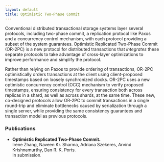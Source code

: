 ```yaml
---
layout: default
title: Optimistic Two-Phase Commit
---
```


Conventional distributed transactional storage systems layer several
protocols, including two-phase commit, a replication protocol like
Paxos and a concurrency control mechanism, with each protocol
providing a subset of the system guarantees. Optimistic Replicated
Two-Phase Commit (OR-2PC) is a new protocol for distributed
transactions that *integrates* these separate protocols to take
advantage of cross-layer optimizations to improve performance and
simplify the protocol.

Rather than relying on Paxos to provide ordering of transactions,
OR-2PC optimistically orders transactions at the client using
client-proposed timestamps based on loosely synchronized
clocks. OR-2PC uses a new optimistic concurrency control (OCC)
mechanism to verify proposed timestamps, ensuring consistency for
every transaction both across replicas in a shard, as well as across
shards, at the same time.  These new, co-designed protocols allow
OR-2PC to commit transactions in a single round-trip and eliminate
bottlenecks caused by serialization through a single server, while
providing the same consistency guarantees and transaction model as
previous protocols.

### Publications

- **Optimistic Replicated Two-Phase Commit.**   
Irene Zhang, Naveen Kr. Sharma, Adriana Szekeres, Arvind Krishnamurthy, Dan R. K. Ports.   
In submission.